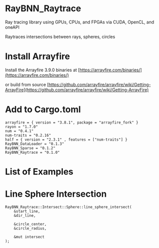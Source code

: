 # RayBNN_Raytrace

Ray tracing library using GPUs, CPUs, and FPGAs via CUDA, OpenCL, and oneAPI 


Raytraces intersections between rays, spheres, circles


# Install Arrayfire

Install the Arrayfire 3.9.0 binaries at [https://arrayfire.com/binaries/](https://arrayfire.com/binaries/)

or build from source
[https://github.com/arrayfire/arrayfire/wiki/Getting-ArrayFire](https://github.com/arrayfire/arrayfire/wiki/Getting-ArrayFire)




# Add to Cargo.toml
```
arrayfire = { version = "3.8.1", package = "arrayfire_fork" }
rayon = "1.7.0"
num = "0.4.1"
num-traits = "0.2.16"
half = { version = "2.3.1" , features = ["num-traits"] }
RayBNN_DataLoader = "0.1.3"
RayBNN_Sparse = "0.1.2"
RayBNN_Raytrace = "0.1.0"
```

# List of Examples


# Line Sphere Intersection
```
RayBNN_Raytrace::Intersect::Sphere::line_sphere_intersect(
    &start_line,
    &dir_line,

    &circle_center,
    &circle_radius,

    &mut intersect
);
```


